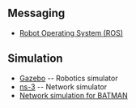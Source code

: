 Messaging
---------

* [Robot Operating System (ROS)](http://wiki.ros.org)

Simulation
----------

* [Gazebo](http://gazebosim.org) -- Robotics simulator
* [ns-3](https://www.nsnam.org/) -- Network simulator
* [Network simulation for BATMAN](http://www.open-mesh.org/projects/open-mesh/wiki/Emulation)
